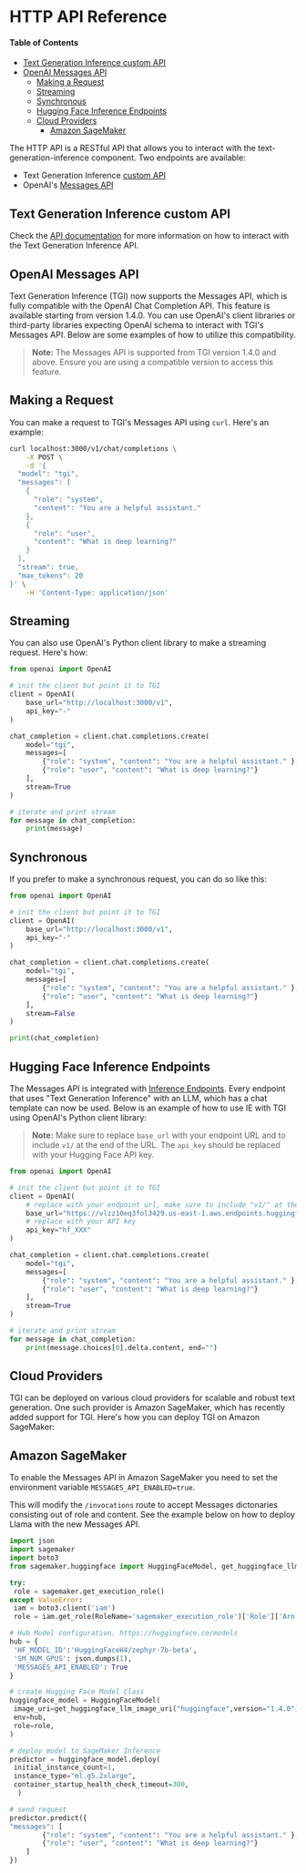 # HTTP API Reference

#### Table of Contents

- [Text Generation Inference custom API](#text-generation-inference-custom-api)
- [OpenAI Messages API](#openai-messages-api)
  - [Making a Request](#making-a-request)
  - [Streaming](#streaming)
  - [Synchronous](#synchronous)
  - [Hugging Face Inference Endpoints](#hugging-face-inference-endpoints)
  - [Cloud Providers](#cloud-providers)
      - [Amazon SageMaker](#amazon-sagemaker)

The HTTP API is a RESTful API that allows you to interact with the text-generation-inference component. Two endpoints are available: 
* Text Generation Inference [custom API](https://huggingface.github.io/text-generation-inference/)
* OpenAI's [Messages API](https://huggingface.co/docs/text-generation-inference/messages_api)


## Text Generation Inference custom API

Check the [API documentation](https://huggingface.github.io/text-generation-inference/) for more information on how to interact with the Text Generation Inference API.

## OpenAI Messages API

Text Generation Inference (TGI) now supports the Messages API, which is fully compatible with the OpenAI Chat Completion API. This feature is available starting from version 1.4.0. You can use OpenAI's client libraries or third-party libraries expecting OpenAI schema to interact with TGI's Messages API. Below are some examples of how to utilize this compatibility.

> **Note:** The Messages API is supported from TGI version 1.4.0 and above. Ensure you are using a compatible version to access this feature.

## Making a Request

You can make a request to TGI's Messages API using `curl`. Here's an example:

```bash
curl localhost:3000/v1/chat/completions \
    -X POST \
    -d '{
  "model": "tgi",
  "messages": [
    {
      "role": "system",
      "content": "You are a helpful assistant."
    },
    {
      "role": "user",
      "content": "What is deep learning?"
    }
  ],
  "stream": true,
  "max_tokens": 20
}' \
    -H 'Content-Type: application/json'
```

## Streaming

You can also use OpenAI's Python client library to make a streaming request. Here's how:

```python
from openai import OpenAI

# init the client but point it to TGI
client = OpenAI(
    base_url="http://localhost:3000/v1",
    api_key="-"
)

chat_completion = client.chat.completions.create(
    model="tgi",
    messages=[
        {"role": "system", "content": "You are a helpful assistant." },
        {"role": "user", "content": "What is deep learning?"}
    ],
    stream=True
)

# iterate and print stream
for message in chat_completion:
    print(message)
```

## Synchronous

If you prefer to make a synchronous request, you can do so like this:

```python
from openai import OpenAI

# init the client but point it to TGI
client = OpenAI(
    base_url="http://localhost:3000/v1",
    api_key="-"
)

chat_completion = client.chat.completions.create(
    model="tgi",
    messages=[
        {"role": "system", "content": "You are a helpful assistant." },
        {"role": "user", "content": "What is deep learning?"}
    ],
    stream=False
)

print(chat_completion)
```

## Hugging Face Inference Endpoints

The Messages API is integrated with [Inference Endpoints](https://huggingface.co/inference-endpoints/dedicated).
Every endpoint that uses "Text Generation Inference" with an LLM, which has a chat template can now be used. Below is an example of how to use IE with TGI using OpenAI's Python client library:

> **Note:** Make sure to replace `base_url` with your endpoint URL and to include `v1/` at the end of the URL. The `api_key` should be replaced with your Hugging Face API key.

```python
from openai import OpenAI

# init the client but point it to TGI
client = OpenAI(
    # replace with your endpoint url, make sure to include "v1/" at the end
    base_url="https://vlzz10eq3fol3429.us-east-1.aws.endpoints.huggingface.cloud/v1/",
    # replace with your API key
    api_key="hf_XXX"
)

chat_completion = client.chat.completions.create(
    model="tgi",
    messages=[
        {"role": "system", "content": "You are a helpful assistant." },
        {"role": "user", "content": "What is deep learning?"}
    ],
    stream=True
)

# iterate and print stream
for message in chat_completion:
    print(message.choices[0].delta.content, end="")
```

## Cloud Providers

TGI can be deployed on various cloud providers for scalable and robust text generation. One such provider is Amazon SageMaker, which has recently added support for TGI. Here's how you can deploy TGI on Amazon SageMaker:

## Amazon SageMaker

To enable the Messages API in Amazon SageMaker you need to set the environment variable `MESSAGES_API_ENABLED=true`.

This will modify the `/invocations` route to accept Messages dictonaries consisting out of role and content. See the example below on how to deploy Llama with the new Messages API.

```python
import json
import sagemaker
import boto3
from sagemaker.huggingface import HuggingFaceModel, get_huggingface_llm_image_uri

try:
 role = sagemaker.get_execution_role()
except ValueError:
 iam = boto3.client('iam')
 role = iam.get_role(RoleName='sagemaker_execution_role')['Role']['Arn']

# Hub Model configuration. https://huggingface.co/models
hub = {
 'HF_MODEL_ID':'HuggingFaceH4/zephyr-7b-beta',
 'SM_NUM_GPUS': json.dumps(1),
 'MESSAGES_API_ENABLED': True
}

# create Hugging Face Model Class
huggingface_model = HuggingFaceModel(
 image_uri=get_huggingface_llm_image_uri("huggingface",version="1.4.0"),
 env=hub,
 role=role,
)

# deploy model to SageMaker Inference
predictor = huggingface_model.deploy(
 initial_instance_count=1,
 instance_type="ml.g5.2xlarge",
 container_startup_health_check_timeout=300,
  )

# send request
predictor.predict({
"messages": [
        {"role": "system", "content": "You are a helpful assistant." },
        {"role": "user", "content": "What is deep learning?"}
    ]
})
```
